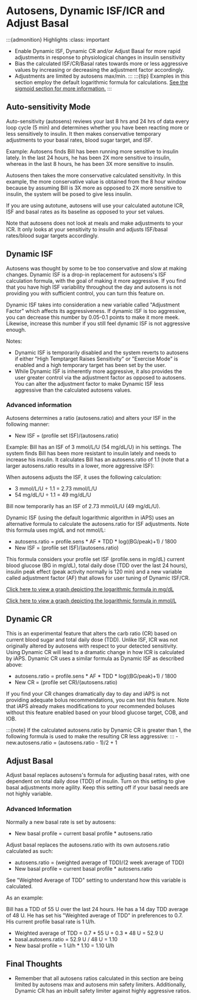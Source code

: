 # Autosens, Dynamic ISF/ICR and Adjust Basal
:::{admonition} Highlights
:class: important
- Enable Dynamic ISF, Dynamic CR and/or Adjust Basal for more rapid adjustments in response to physiological changes in insulin sensitivity
- Bias the calculated ISF/CR/Basal rates towards more or less aggressive values by increasing or decreasing the adjustment factor accordingly.
- Adjustments are limited by autosens max/min.
:::
:::{tip}
  Examples in this section employ the default logarithmic formula for calculations. [See the sigmoid section for more information.](sigmoid.md)
:::
## Auto-sensitivity Mode
Auto-sensitivity (autosens) reviews your last 8 hrs and 24 hrs of data every loop cycle (5 min) and determines whether you have been reacting more or less sensitively to insulin. It then makes conservative temporary adjustments to your basal rates, blood sugar target, and ISF.

Example:
Autosens finds Bill has been running more sensitive to insulin lately. In the last 24 hours, he has been 2X more sensitive to insulin, whereas in the last 8 hours, he has been 3X more sensitive to insulin.

Autosens then takes the more conservative calculated sensitivity. In this example, the more conservative value is obtained from the 8 hour window because by assuming Bill is 3X more as opposed to 2X more sensitive to insulin, the system will be posed to give less insulin.

If you are using autotune, autosens will use your calculated autotune ICR, ISF and basal rates as its baseline as opposed to your set values.

Note that autosens does not look at meals and make adjustments to your ICR. It only looks at your sensitivity to insulin and adjusts ISF/basal rates/blood sugar targets accordingly.

## Dynamic ISF
Autosens was thought by some to be too conservative and slow at making changes. Dynamic ISF is a drop-in replacement for autosens's ISF calculation formula, with the goal of making it more aggressive. If you find that you have high ISF variability throughout the day and autosens is not providing you with sufficient control, you can turn this feature on.

Dynamic ISF takes into consideration a new variable called "Adjustment Factor" which affects its aggressiveness. If dynamic ISF is too aggressive, you can decrease this number by 0.05-0.1 points to make it more meek. Likewise, increase this number if you still feel dynamic ISF is not aggressive enough.

Notes: 

- Dynamic ISF is temporarily disabled and the system reverts to autosens if either "High Temptarget Raises Sensitivity" or "Exercise Mode" is enabled and a high temporary target has been set by the user.
- While Dynamic ISF is inherently more aggressive, it also provides the user greater control via the adjustment factor as opposed to autosens. You can alter the adjustment factor to make Dynamic ISF less aggressive than the calculated autosens values. 

### Advanced information
Autosens determines a ratio (autosens.ratio) and alters your ISF in the following manner:

- New ISF = (profile set ISF)/(autosens.ratio)

Example: Bill has an ISF of 3 mmol/L/U (54 mg/dL/U) in his settings. The system finds Bill has been more resistant to insulin lately and needs to increase his insulin. It calculates Bill has an autosens.ratio of 1.1 (note that a larger autosens.ratio results in a lower, more aggressive ISF):

When autosens adjusts the ISF, it uses the following calculation:

- 3 mmol/L/U ÷ 1.1 = 2.73 mmol/L/U
- 54 mg/dL/U ÷ 1.1 = 49 mg/dL/U

Bill now temporarily has an ISF of 2.73 mmol/L/U (49 mg/dL/U).

Dynamic ISF (using the default logarithmic algorithm in iAPS) uses an alternative formula to calculate the autosens.ratio for ISF adjustments. Note this formula uses mg/dL and not mmol/L:

- autosens.ratio = profile.sens * AF * TDD * log((BG/peak)+1) / 1800
- New ISF = (profile set ISF)/(autosens.ratio)

This formula considers your profile set ISF (profile.sens in mg/dL) current blood glucose (BG in mg/dL), total daily dose (TDD over the last 24 hours), insulin peak effect (peak activity normally is 120 min) and a new variable called adjustment factor (AF) that allows for user tuning of Dynamic ISF/CR.

[Click here to view a graph depicting the logarithmic formula in mg/dL](https://www.desmos.com/calculator/zrkugmdnob)

[Click here to view a graph depicting the logarithmic formula in mmol/L](https://www.desmos.com/calculator/aoxzzrhpro)

## Dynamic CR
This is an experimental feature that alters the carb ratio (CR) based on current blood sugar and total daily dose (TDD). Unlike ISF, ICR was not originally altered by autosens with respect to your detected sensitivity. Using Dynamic CR will lead to a dramatic change in how ICR is calculated by iAPS. Dynamic CR uses a similar formula as Dynamic ISF as described above:

- autosens.ratio = profile.sens * AF * TDD * log((BG/peak)+1) / 1800
- New CR = (profile set CR)/(autosens.ratio)

If you find your CR changes dramatically day to day and iAPS is not providing adequate bolus recommendations, you can test this feature. Note that iAPS already makes modifications to your recommended boluses without this feature enabled based on your blood glucose target, COB, and IOB.

:::{note}
    If the calculated autosens.ratio by Dynamic CR is greater than 1, the following formula is used to make the resulting CR less aggressive: 
:::
    - new.autosens.ratio = (autosens.ratio - 1)/2 + 1 
    

## Adjust Basal
Adjust basal replaces autosens's formula for adjusting basal rates, with one dependent on total daily dose (TDD) of insulin. Turn on this setting to give basal adjustments more agility. Keep this setting off if your basal needs are not highly variable.

### Advanced Information
Normally a new basal rate is set by autosens:

- New basal profile = current basal profile * autosens.ratio

Adjust basal replaces the autosens.ratio with its own autosens.ratio calculated as such:

- autosens.ratio = (weighted average of TDD)/(2 week average of TDD)
- New basal profile = current basal profile * autosens.ratio

See "Weighted Average of TDD" setting to understand how this variable is calculated.

As an example:

Bill has a TDD of 55 U over the last 24 hours. He has a 14 day TDD average of 48 U. He has set his "Weighted average of TDD" in preferences to 0.7. His current profile basal rate is 1 U/h.

- Weighted average of TDD = 0.7 * 55 U + 0.3 * 48 U = 52.9 U
- basal.autosens.ratio = 52.9 U / 48 U = 1.10
- New basal profile = 1 U/h * 1.10 = 1.10 U/h


## Final Thoughts
- Remember that all autosens ratios calculated in this section are being limited by autosens max and autosens min safety limiters. Additionally, Dynamic CR has an inbuilt safety limiter against highly aggressive ratios.
